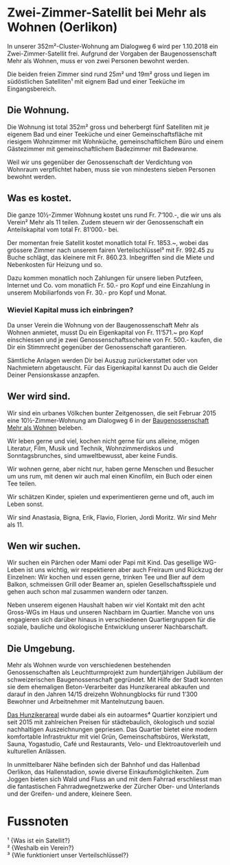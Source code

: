 # Zwei-Zimmer-Satellit bei Mehr als Wohnen (Oerlikon)

In unserer 352m²-Cluster-Wohnung am Dialogweg 6 wird per 1.10.2018 ein Zwei-Zimmer-Satellit frei. Aufgrund der Vorgaben der Baugenossenschaft Mehr als Wohnen, muss er von zwei Personen bewohnt werden. 

Die beiden freien Zimmer sind rund 25m² und 19m² gross und liegen im südöstlichen Satelliten¹ mit eignem Bad und einer Teeküche im Eingangsbereich. 

## Die Wohnung.

Die Wohnung ist total 352m² gross und beherbergt fünf Satelliten mit je eigenem Bad und einer Teeküche und einer Gemeinschaftsfläche mit riesigem Wohnzimmer mit Wohnküche, gemeinschaftlichem Büro und einem Gästezimmer mit gemeinschaftlichem Badezimmer mit Badewanne.

Weil wir uns gegenüber der Genossenschaft der Verdichtung von Wohnraum verpflichtet haben, muss sie von mindestens sieben Personen bewohnt werden. 

## Was es kostet.

Die ganze 10½-Zimmer Wohnung kostet uns rund Fr. 7‘100.-, die wir uns als Verein² Mehr als 11 teilen. Zudem steuern wir der Genossenschaft ein Anteilskapital vom total Fr. 81‘000.- bei. 

Der momentan freie Satellit kostet monatlich total Fr. 1853.~, wobei das grössere Zimmer nach unserem fairen Verteilschlüssel³ mit Fr. 992.45 zu Buche schlägt, das kleinere mit Fr. 860.23. Inbegriffen sind die Miete und Nebenkosten für Heizung und so.

Dazu kommen monatlich noch Zahlungen für unsere lieben Putzfeen, Internet und Co. vom monatlich Fr. 50.- pro Kopf und eine Einzahlung in unserem Mobiliarfonds von Fr. 30.- pro Kopf und Monat.

### Wieviel Kapital muss ich einbringen?

Da unser Verein die Wohnung von der Baugenossenschaft Mehr als Wohnen anmietet, musst Du ein Eigenkapital von Fr. 11‘571.~ pro Kopf einschiessen und je zwei Genossenschaftsscheine von Fr. 500.- kaufen, die Dir ein Stimmrecht gegenüber der Genossenschaft garantieren. 

Sämtliche Anlagen werden Dir bei Auszug zurückerstattet oder von Nachmietern abgetauscht. Für das Eigenkapital kannst Du auch die Gelder Deiner Pensionskasse anzapfen. 

## Wer wird sind.

Wir sind ein urbanes Völkchen bunter Zeitgenossen, die seit Februar 2015 eine 10½-Zimmer-Wohnung am Dialogweg 6 in der [Baugenossenschaft Mehr als Wohnen](https://mehralswohnen.ch/) beleben.

Wir leben gerne und viel, kochen nicht gerne für uns alleine, mögen Literatur, Film, Musik und Technik, Wohnzimmerdiskos und Sonntagsbrunches, sind umweltbewusst, aber keine Fundis. 

Wir wohnen gerne, aber nicht nur, haben gerne Menschen und Besucher um uns rum, mit denen wir auch mal einen Kinofilm, ein Buch oder einen Tee teilen. 

Wir schätzen Kinder, spielen und experimentieren gerne und oft, auch im Leben sonst.

Wir sind Anastasia, Bigna, Erik, Flavio, Florien, Jordi Moritz. Wir sind Mehr als 11.

## Wen wir suchen.

Wir suchen ein Pärchen oder Mami  oder Papi mit Kind. Das gesellige WG-Leben ist uns wichtig, wir respektieren aber auch Freiraum und Rückzug der Einzelnen: Wir kochen und essen gerne, trinken Tee und Bier auf dem Balkon, schmeissen Grill oder Beamer an, spielen Gesellschaftsspiele und gehen auch schon mal zusammen wandern oder tanzen.

Neben unserem eigenen Haushalt haben wir viel Kontakt mit den acht Gross-WGs im Haus und unseren Nachbarn im Quartier. Manche von uns engagieren sich darüber hinaus in verschiedenen Quartiergruppen für die soziale, bauliche und ökologische Entwicklung unserer Nachbarschaft.

## Die Umgebung.

Mehr als Wohnen wurde von verschiedenen bestehenden Genossenschaften als Leuchtturmprojekt zum hundertjährigen Jubiläum der schweizerischen Baugenossenschaft gegründet. Mit Hilfe der Stadt konnten sie dem ehemaligen Beton-Verarbeiter das Hunzikerareal abkaufen und darauf in den Jahren 14/15 dreizehn Wohnungblocks für rund 1’300 Bewohner und Arbeitnehmer mit Mantelnutzung bauen. 

[Das Hunzikerareal](https://hunzikerareal.ch/) wurde dabei als ein autoarmes⁴ Quartier konzipiert und seit 2015 mit zahlreichen Preisen für städtebaulich, ökologisch und sozial nachhaltigen Auszeichnungen gepriesen. Das Quartier bietet eine modern komfortable Infrastruktur mit viel Grün, Gemeinschaftsbüros, Werkstatt, Sauna, Yogastudio, Café und Restaurants, Velo- und Elektroautoverleih und kulturellen Anlässen.

In unmittelbarer Nähe befinden sich der Bahnhof und das Hallenbad Oerlikon, das Hallenstadion, sowie diverse Einkaufsmöglichkeiten. Zum Joggen bieten sich Wald und Fluss an und mit dem Fahrrad erschliesst man die fantastischen Fahrradwegnetzwerke  der Zürcher Ober- und Unterlands und der Greifen- und andere, kleinere Seen.

# Fussnoten

¹ {Was ist ein Satellit?}  
² {Weshalb ein Verein?}  
³ {Wie funktioniert unser Verteilschlüssel?}
